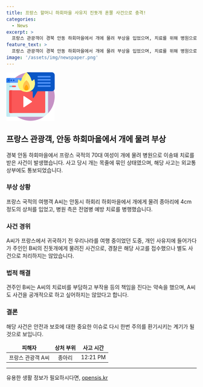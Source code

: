 ```yaml
---
title: 프랑스 할머니 하회마을 사유지 진돗개 혼쭐 사건으로 충격!
categories:
  - News
excerpt: >
  프랑스 관광객이 경북 안동 하회마을에서 개에 물려 부상을 입었으며, 치료를 위해 병원으로 이송되었다. 프랑스 국적의 여성 A씨는 중견 진돗개에 종아리를 4cm 상처를 입었고, 병원은 전염병 예방 치료를 진행했다. 사건은 외교통상부에도 통보되었으며, 경찰은 별도 사건으로 처리하지는 않았다. 견주는 A씨의 치료비를 지불했고, 모든 책임을 질 것을 약속했다. A씨는 사건을 공개하길 원치 않는 것으로 전해졌다.
feature_text: >
  프랑스 관광객이 경북 안동 하회마을에서 개에 물려 부상을 입었으며, 치료를 위해 병원으로 이송되었다. 프랑스 국적의 여성 A씨는 중견 진돗개에 종아리를 4cm 상처를 입었고, 병원은 전염병 예방 치료를 진행했다. 사건은 외교통상부에도 통보되었으며, 경찰은 별도 사건으로 처리하지는 않았다. 견주는 A씨의 치료비를 지불했고, 모든 책임을 질 것을 약속했다. A씨는 사건을 공개하길 원치 않는 것으로 전해졌다.
image: '/assets/img/newspaper.png'
---
```


<p><img src="/assets/img/news.png" alt="rentncar 속보" /></p>

<h2 data-ke-size="size26">프랑스 관광객, 안동 하회마을에서 개에 물려 부상</h2>

<p data-ke-size="size16">경북 안동 하회마을에서 프랑스 국적의 70대 여성이 개에 물려 병원으로 이송돼 치료를 받은 사건이 발생했습니다. 사고 당시 개는 목줄에 묶인 상태였으며, 해당 사고는 외교통상부에도 통보되었습니다.</p>

<h3>부상 상황</h3>

<p data-ke-size="size16">프랑스 국적의 여행객 A씨는 안동시 하회리 하회마을에서 개에게 물려 종아리에 4cm 정도의 상처를 입었고, 병원 측은 전염병 예방 치료를 병행했습니다.</p>

<h3>사건 경위</h3>

<p data-ke-size="size16">A씨가 프랑스에서 귀국하기 전 우리나라를 여행 중이었던 도중, 개인 사유지에 들어가다가 주인인 B씨의 진돗개에게 물려진 사건으로, 경찰은 해당 사고를 접수했으나 별도 사건으로 처리하지는 않았습니다.</p>

<h3>법적 해결</h3>

<p data-ke-size="size16">견주인 B씨는 A씨의 치료비를 부담하고 부작용 등의 책임을 진다는 약속을 했으며, A씨도 사건을 공개적으로 하고 싶어하지는 않았다고 합니다.</p>

<h3>결론</h3>

<p data-ke-size="size16">해당 사건은 안전과 보호에 대한 중요한 이슈로 다시 한번 주의를 환기시키는 계기가 될 것으로 보입니다.</p>

<table>
    <thead>
        <tr>
            <td style="text-align: center; height: 17px;"><b>피해자</b></td>
            <td style="text-align: center; height: 17px;"><b>상처 부위</b></td>
            <td style="text-align: center; height: 17px;"><b>사고 시간</b></td>
        </tr>
    </thead>
    <tbody>
        <tr>
            <td style="text-align: center; height: 17px;">프랑스 관광객 A씨</td>
            <td style="text-align: center; height: 17px;">종아리</td>
            <td style="text-align: center; height: 17px;">12:21 PM</td>
        </tr>
    </tbody>
</table>

<p><hr></p>
유용한 생활 정보가 필요하시다면, <a href="https://opensis.kr" rel="dofollow">opensis.kr</a>


